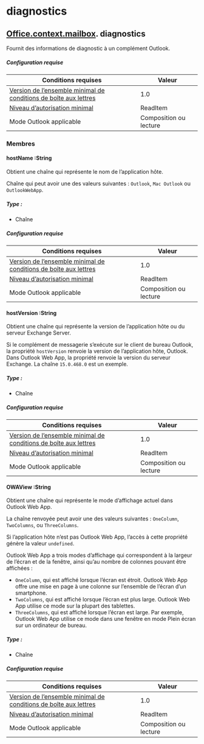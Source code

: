 

# <a name="diagnostics"></a>diagnostics

## [Office](Office.md)[.context](Office.context.md)[.mailbox](Office.context.mailbox.md). diagnostics

Fournit des informations de diagnostic à un complément Outlook.

##### <a name="requirements"></a>Configuration requise

|Conditions requises| Valeur|
|---|---|
|[Version de l’ensemble minimal de conditions de boîte aux lettres](./tutorial-api-requirement-sets.md)| 1.0|
|[Niveau d’autorisation minimal](../../docs/outlook/understanding-outlook-add-in-permissions.md)| ReadItem|
|Mode Outlook applicable| Composition ou lecture|

### <a name="members"></a>Membres

####  <a name="hostname-:string"></a>hostName :String

Obtient une chaîne qui représente le nom de l’application hôte.

Chaîne qui peut avoir une des valeurs suivantes : `Outlook`, `Mac Outlook` ou `OutlookWebApp`.

##### <a name="type:"></a>Type :

*   Chaîne

##### <a name="requirements"></a>Configuration requise

|Conditions requises| Valeur|
|---|---|
|[Version de l’ensemble minimal de conditions de boîte aux lettres](./tutorial-api-requirement-sets.md)| 1.0|
|[Niveau d’autorisation minimal](../../docs/outlook/understanding-outlook-add-in-permissions.md)| ReadItem|
|Mode Outlook applicable| Composition ou lecture|
####  <a name="hostversion-:string"></a>hostVersion :String

Obtient une chaîne qui représente la version de l’application hôte ou du serveur Exchange Server.

Si le complément de messagerie s’exécute sur le client de bureau Outlook, la propriété `hostVersion` renvoie la version de l’application hôte, Outlook. Dans Outlook Web App, la propriété renvoie la version du serveur Exchange. La chaîne `15.0.468.0` est un exemple.

##### <a name="type:"></a>Type :

*   Chaîne

##### <a name="requirements"></a>Configuration requise

|Conditions requises| Valeur|
|---|---|
|[Version de l’ensemble minimal de conditions de boîte aux lettres](./tutorial-api-requirement-sets.md)| 1.0|
|[Niveau d’autorisation minimal](../../docs/outlook/understanding-outlook-add-in-permissions.md)| ReadItem|
|Mode Outlook applicable| Composition ou lecture|
####  <a name="owaview-:string"></a>OWAView :String

Obtient une chaîne qui représente le mode d’affichage actuel dans Outlook Web App.

La chaîne renvoyée peut avoir une des valeurs suivantes : `OneColumn`, `TwoColumns`, ou `ThreeColumns`.

Si l’application hôte n’est pas Outlook Web App, l’accès à cette propriété génère la valeur `undefined`.

Outlook Web App a trois modes d’affichage qui correspondent à la largeur de l’écran et de la fenêtre, ainsi qu’au nombre de colonnes pouvant être affichées :

*   `OneColumn`, qui est affiché lorsque l’écran est étroit. Outlook Web App offre une mise en page à une colonne sur l’ensemble de l’écran d’un smartphone.
*   `TwoColumns`, qui est affiché lorsque l’écran est plus large. Outlook Web App utilise ce mode sur la plupart des tablettes.
*   `ThreeColumns`, qui est affiché lorsque l’écran est large. Par exemple, Outlook Web App utilise ce mode dans une fenêtre en mode Plein écran sur un ordinateur de bureau.

##### <a name="type:"></a>Type :

*   Chaîne

##### <a name="requirements"></a>Configuration requise

|Conditions requises| Valeur|
|---|---|
|[Version de l’ensemble minimal de conditions de boîte aux lettres](./tutorial-api-requirement-sets.md)| 1.0|
|[Niveau d’autorisation minimal](../../docs/outlook/understanding-outlook-add-in-permissions.md)| ReadItem|
|Mode Outlook applicable| Composition ou lecture|
